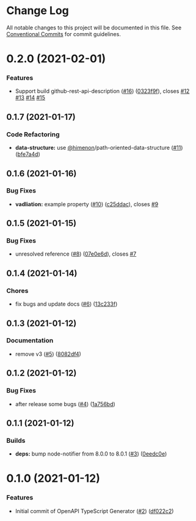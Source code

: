 # Change Log

All notable changes to this project will be documented in this file.
See [Conventional Commits](https://conventionalcommits.org) for commit guidelines.

<a name="0.2.0"></a>
# 0.2.0 (2021-02-01)


### Features

* Support build github-rest-api-description ([#16](https://github.com/Himenon/openapi-typescript-code-generator/issues/16)) ([0323f9f](https://github.com/Himenon/openapi-typescript-code-generator/commit/0323f9f)), closes [#12](https://github.com/Himenon/openapi-typescript-code-generator/issues/12) [#13](https://github.com/Himenon/openapi-typescript-code-generator/issues/13) [#14](https://github.com/Himenon/openapi-typescript-code-generator/issues/14) [#15](https://github.com/Himenon/openapi-typescript-code-generator/issues/15)





<a name="0.1.7"></a>
## 0.1.7 (2021-01-17)


### Code Refactoring

* **data-structure:** use [@himenon](https://github.com/himenon)/path-oriented-data-structure ([#11](https://github.com/Himenon/openapi-typescript-code-generator/issues/11)) ([bfe7a4d](https://github.com/Himenon/openapi-typescript-code-generator/commit/bfe7a4d))





<a name="0.1.6"></a>
## 0.1.6 (2021-01-16)


### Bug Fixes

* **vadliation:** example property ([#10](https://github.com/Himenon/openapi-typescript-code-generator/issues/10)) ([c25ddac](https://github.com/Himenon/openapi-typescript-code-generator/commit/c25ddac)), closes [#9](https://github.com/Himenon/openapi-typescript-code-generator/issues/9)





<a name="0.1.5"></a>
## 0.1.5 (2021-01-15)


### Bug Fixes

* unresolved reference ([#8](https://github.com/Himenon/openapi-typescript-code-generator/issues/8)) ([07e0e6d](https://github.com/Himenon/openapi-typescript-code-generator/commit/07e0e6d)), closes [#7](https://github.com/Himenon/openapi-typescript-code-generator/issues/7)





<a name="0.1.4"></a>
## 0.1.4 (2021-01-14)


### Chores

* fix bugs and update docs ([#6](https://github.com/Himenon/openapi-typescript-code-generator/issues/6)) ([13c233f](https://github.com/Himenon/openapi-typescript-code-generator/commit/13c233f))





<a name="0.1.3"></a>
## 0.1.3 (2021-01-12)


### Documentation

* remove v3 ([#5](https://github.com/Himenon/openapi-typescript-code-generator/issues/5)) ([8082df4](https://github.com/Himenon/openapi-typescript-code-generator/commit/8082df4))





<a name="0.1.2"></a>
## 0.1.2 (2021-01-12)


### Bug Fixes

* after release some bugs ([#4](https://github.com/Himenon/openapi-typescript-code-generator/issues/4)) ([1a756bd](https://github.com/Himenon/openapi-typescript-code-generator/commit/1a756bd))





<a name="0.1.1"></a>
## 0.1.1 (2021-01-12)


### Builds

* **deps:** bump node-notifier from 8.0.0 to 8.0.1 ([#3](https://github.com/Himenon/openapi-typescript-code-generator/issues/3)) ([0eedc0e](https://github.com/Himenon/openapi-typescript-code-generator/commit/0eedc0e))





<a name="0.1.0"></a>
# 0.1.0 (2021-01-12)


### Features

* Initial commit of OpenAPI TypeScript Generator ([#2](https://github.com/Himenon/openapi-typescript-code-generator/issues/2)) ([df022c2](https://github.com/Himenon/openapi-typescript-code-generator/commit/df022c2))
